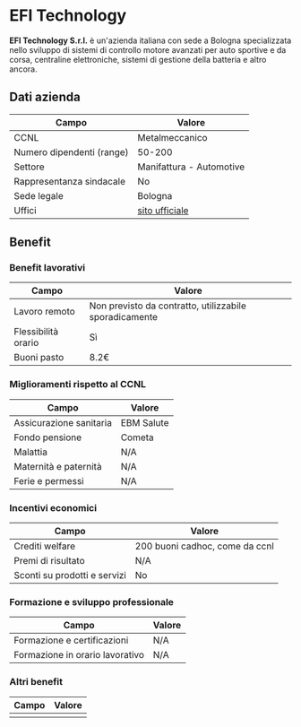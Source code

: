 # EFI Technology

**EFI Technology S.r.l.** è un'azienda italiana con sede a Bologna specializzata nello sviluppo di sistemi di controllo motore avanzati per auto sportive e da corsa, centraline elettroniche, sistemi di gestione della batteria e altro ancora.

## Dati azienda

| **Campo**           | **Valore**                                         |
| ------------------------- | -------------------------------------------------------- |
| CCNL                      | Metalmeccanico                                           |
| Numero dipendenti (range) | 50-200                                                   |
| Settore                   | Manifattura - Automotive                                 |
| Rappresentanza sindacale  | No                                                       |
| Sede legale               | Bologna                                                  |
| Uffici                    | [sito ufficiale](https://efitechnology.eu/efi/?page_id=987) |

## Benefit

### Benefit lavorativi

| **Campo**      | **Valore**                                       |
| -------------------- | ------------------------------------------------------ |
| Lavoro remoto        | Non previsto da contratto, utilizzabile sporadicamente |
| Flessibilità orario | Sì                                                    |
| Buoni pasto          | 8.2€                                                  |

### Miglioramenti rispetto al CCNL

| **Campo**         | **Valore** |
| ----------------------- | ---------------- |
| Assicurazione sanitaria | EBM Salute       |
| Fondo pensione          | Cometa           |
| Malattia                | N/A              |
| Maternità e paternità | N/A              |
| Ferie e permessi        | N/A              |

### Incentivi economici

| **Campo**              | **Valore**               |
| ---------------------------- | ------------------------------ |
| Crediti welfare              | 200 buoni cadhoc, come da ccnl |
| Premi di risultato           | N/A                            |
| Sconti su prodotti e servizi | No                             |

### Formazione e sviluppo professionale

| **Campo**                 | **Valore** |
| ------------------------------- | ---------------- |
| Formazione e certificazioni     | N/A              |
| Formazione in orario lavorativo | N/A              |

### Altri benefit

| **Campo** | **Valore** |
| --------------- | ---------------- |
|                 |                  |
